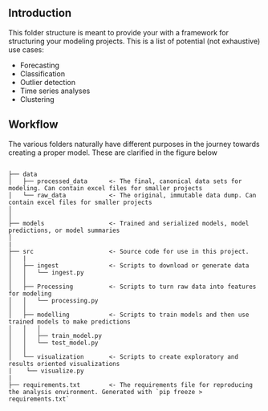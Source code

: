 ## Introduction

This folder structure is meant to provide your with a framework for structuring your modeling projects. 
This is a list of potential (not exhaustive) use cases:

* Forecasting
* Classification
* Outlier detection
* Time series analyses
* Clustering

## Workflow

The various folders naturally have different purposes in the journey towards creating a proper model.
These are clarified in the figure below

```

├── data
│   ├── processed_data      <- The final, canonical data sets for modeling. Can contain excel files for smaller projects
│   └── raw_data            <- The original, immutable data dump. Can contain excel files for smaller projects
│
│
├── models                  <- Trained and serialized models, model predictions, or model summaries
│
|
├── src                     <- Source code for use in this project.
│   |
│   ├── ingest              <- Scripts to download or generate data
│   │   └── ingest.py
│   │
│   ├── Processing          <- Scripts to turn raw data into features for modeling
│   │   └── processing.py
│   │
│   ├── modelling           <- Scripts to train models and then use trained models to make predictions
│   │   │                      
│   │   ├── train_model.py
│   │   └── test_model.py
│   │
│   └── visualization       <- Scripts to create exploratory and results oriented visualizations
|    └── visualize.py
|
├── requirements.txt        <- The requirements file for reproducing the analysis environment. Generated with `pip freeze > requirements.txt`

``` 